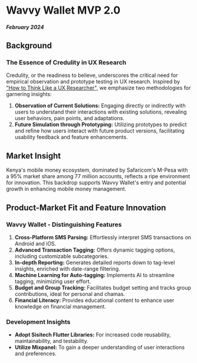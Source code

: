 # Wavvy Wallet MVP 2.0
##### February 2024

## Background

### The Essence of Credulity in UX Research
Credulity, or the readiness to believe, underscores the critical need for empirical observation and prototype testing in UX research. Inspired by ["How to Think Like a UX Researcher"](https://a.co/d/07yoEVD), we emphasize two methodologies for garnering insights:

1. **Observation of Current Solutions:** Engaging directly or indirectly with users to understand their interactions with existing solutions, revealing user behaviors, pain points, and adaptations.
2. **Future Simulation through Prototyping:** Utilizing prototypes to predict and refine how users interact with future product versions, facilitating usability feedback and feature enhancements.

## Market Insight
Kenya's mobile money ecosystem, dominated by Safaricom's M-Pesa with a 95% market share among 77 million accounts, reflects a ripe environment for innovation. This backdrop supports Wavvy Wallet's entry and potential growth in enhancing mobile money management.

## Product-Market Fit and Feature Innovation

### Wavvy Wallet - Distinguishing Features

1. **Cross-Platform SMS Parsing:** Effortlessly interpret SMS transactions on Android and iOS.
2. **Advanced Transaction Tagging:** Offers dynamic tagging options, including customizable subcategories.
3. **In-depth Reporting:** Generates detailed reports down to tag-level insights, enriched with date-range filtering.
4. **Machine Learning for Auto-tagging:** Implements AI to streamline tagging, minimizing user effort.
5. **Budget and Group Tracking:** Facilitates budget setting and tracks group contributions, ideal for personal and chamas.
6. **Financial Literacy:** Provides educational content to enhance user knowledge on financial management.

### Development Insights

- **Adopt Sisitech Flutter Libraries:** For increased code reusability, maintainability, and testability.
- **Utilize Mixpanel:** To gain a deeper understanding of user interactions and preferences.
